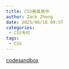 ```yaml
---
title: CSS垂直居中
author: Zack Zheng
date: 2025/06/16 09:57
categories:
 - CSS专栏
tags:
 - CSS
---
```


<Suspense>
  <my-codes repo="o-bricks" path="web_layout/vertical_center.html" lazy/>
</Suspense>

<a href="https://codesandbox.io/p/sandbox/github/zack-xy/o-bricks/tree/main/web_layout" target="_blank">codesandbox</a>
